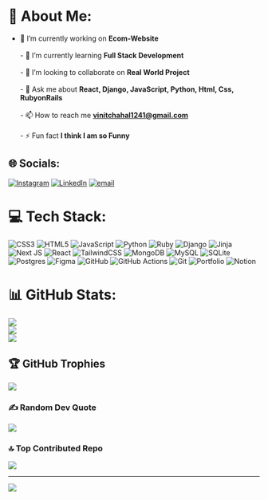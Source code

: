 # 💫 About Me:
- 🔭 I’m currently working on **Ecom-Website**<br><br>- 🌱 I’m currently learning **Full Stack Development**<br><br>- 👯 I’m looking to collaborate on **Real World Project**<br><br>- 💬 Ask me about **React, Django, JavaScript, Python, Html, Css, RubyonRails**<br><br>- 📫 How to reach me **vinitchahal1241@gmail.com**<br><br>- ⚡ Fun fact **I think I am so Funny**


## 🌐 Socials:
[![Instagram](https://img.shields.io/badge/Instagram-%23E4405F.svg?logo=Instagram&logoColor=white)](https://instagram.com/jatt_huddi_ala) [![LinkedIn](https://img.shields.io/badge/LinkedIn-%230077B5.svg?logo=linkedin&logoColor=white)](https://linkedin.com/in/in/vinitchahal) [![email](https://img.shields.io/badge/Email-D14836?logo=gmail&logoColor=white)](mailto:vinitchahal1241@gmail.com) 

# 💻 Tech Stack:
![CSS3](https://img.shields.io/badge/css3-%231572B6.svg?style=for-the-badge&logo=css3&logoColor=white) ![HTML5](https://img.shields.io/badge/html5-%23E34F26.svg?style=for-the-badge&logo=html5&logoColor=white) ![JavaScript](https://img.shields.io/badge/javascript-%23323330.svg?style=for-the-badge&logo=javascript&logoColor=%23F7DF1E) ![Python](https://img.shields.io/badge/python-3670A0?style=for-the-badge&logo=python&logoColor=ffdd54) ![Ruby](https://img.shields.io/badge/ruby-%23CC342D.svg?style=for-the-badge&logo=ruby&logoColor=white) ![Django](https://img.shields.io/badge/django-%23092E20.svg?style=for-the-badge&logo=django&logoColor=white) ![Jinja](https://img.shields.io/badge/jinja-white.svg?style=for-the-badge&logo=jinja&logoColor=black) ![Next JS](https://img.shields.io/badge/Next-black?style=for-the-badge&logo=next.js&logoColor=white) ![React](https://img.shields.io/badge/react-%2320232a.svg?style=for-the-badge&logo=react&logoColor=%2361DAFB) ![TailwindCSS](https://img.shields.io/badge/tailwindcss-%2338B2AC.svg?style=for-the-badge&logo=tailwind-css&logoColor=white) ![MongoDB](https://img.shields.io/badge/MongoDB-%234ea94b.svg?style=for-the-badge&logo=mongodb&logoColor=white) ![MySQL](https://img.shields.io/badge/mysql-4479A1.svg?style=for-the-badge&logo=mysql&logoColor=white) ![SQLite](https://img.shields.io/badge/sqlite-%2307405e.svg?style=for-the-badge&logo=sqlite&logoColor=white) ![Postgres](https://img.shields.io/badge/postgres-%23316192.svg?style=for-the-badge&logo=postgresql&logoColor=white) ![Figma](https://img.shields.io/badge/figma-%23F24E1E.svg?style=for-the-badge&logo=figma&logoColor=white) ![GitHub](https://img.shields.io/badge/github-%23121011.svg?style=for-the-badge&logo=github&logoColor=white) ![GitHub Actions](https://img.shields.io/badge/github%20actions-%232671E5.svg?style=for-the-badge&logo=githubactions&logoColor=white) ![Git](https://img.shields.io/badge/git-%23F05033.svg?style=for-the-badge&logo=git&logoColor=white) ![Portfolio](https://img.shields.io/badge/Portfolio-%23000000.svg?style=for-the-badge&logo=firefox&logoColor=#FF7139) ![Notion](https://img.shields.io/badge/Notion-%23000000.svg?style=for-the-badge&logo=notion&logoColor=white)
# 📊 GitHub Stats:
![](https://github-readme-stats.vercel.app/api?username=VINITCHAHAL&theme=dark&hide_border=false&include_all_commits=true&count_private=true)<br/>
![](https://nirzak-streak-stats.vercel.app/?user=VINITCHAHAL&theme=dark&hide_border=false)<br/>
![](https://github-readme-stats.vercel.app/api/top-langs/?username=VINITCHAHAL&theme=dark&hide_border=false&include_all_commits=true&count_private=true&layout=compact)

## 🏆 GitHub Trophies
![](https://github-profile-trophy.vercel.app/?username=VINITCHAHAL&theme=jolly&no-frame=false&no-bg=false&margin-w=4)

### ✍️ Random Dev Quote
![](https://quotes-github-readme.vercel.app/api?type=horizontal&theme=gruvbox)

### 🔝 Top Contributed Repo
![](https://github-contributor-stats.vercel.app/api?username=VINITCHAHAL&limit=5&theme=dark&combine_all_yearly_contributions=true)

---
[![](https://visitcount.itsvg.in/api?id=VINITCHAHAL&icon=6&color=6)](https://visitcount.itsvg.in)
